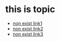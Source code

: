 # this is topic
- [non exist link1](../nonexisted1.md)
- [non exist link2](../nonexisted2.md)
- [non exist link3](../nonexisted3.md)
